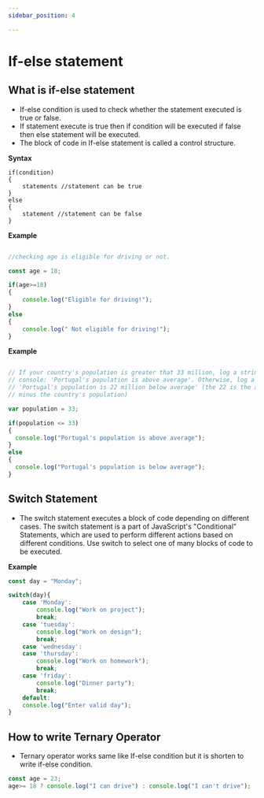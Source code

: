 ```yaml
---
sidebar_position: 4 

---
```


# If-else statement


## What is if-else statement

- If-else condition is used to check whether the statement executed is true or false.
- If statement execute is true then if condition will be executed if false then else statement will be executed.
- The block of code in If-else statement is called a control structure.


**Syntax**

```
if(condition)
{
    statements //statement can be true
}
else
{
    statement //statement can be false
}
```

**Example**

```javascript

//checking age is eligible for driving or not.

const age = 18;

if(age>=18)
{
    console.log("Eligible for driving!");
}
else
{
    console.log(" Not eligible for driving!");
}

```

**Example**

```javascript

// If your country's population is greater that 33 million, log a string like this to the
// console: 'Portugal's population is above average'. Otherwise, log a string like
// 'Portugal's population is 22 million below average' (the 22 is the average of 33
// minus the country's population)

var population = 33;

if(population <= 33)
{
  console.log("Portugal's population is above average");
}
else
{
  console.log("Portugal's population is below average");
}
```

## Switch Statement

- The switch statement executes a block of code depending on different cases. The switch statement is a part of JavaScript's "Conditional" Statements, which are used to perform different actions based on different conditions. Use switch to select one of many blocks of code to be executed.

**Example**

```javascript
const day = "Monday";

switch(day){
    case 'Monday':
        console.log("Work on project");
        break;
    case 'tuesday':
        console.log("Work on design");
        break;
    case 'wednesday':
    case 'thursday':
        console.log("Work on homework");
        break;
    case 'friday':
        console.log("Dinner party");
        break;
    default:
    console.log("Enter valid day");
}
```

## How to write Ternary Operator

- Ternary operator works same like If-else condition but it is shorten to write if-else condition.

```javascript
const age = 23;
age>= 18 ? console.log("I can drive") : console.log("I can't drive");
```

